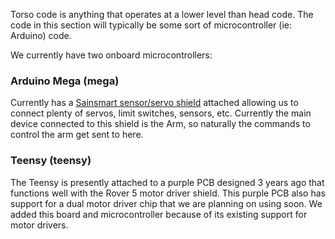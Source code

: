 Torso code is anything that operates at a lower level than head code. The code in this section will typically be some sort of microcontroller (ie: Arduino) code.

We currently have two onboard microcontrollers:

### Arduino Mega (mega)

Currently has a [Sainsmart sensor/servo shield](http://www.sainsmart.com/sainsmart-sensor-shield-v2-for-arduino-mega-2560-r3-1280-iic-bluetooth-lcd-sd-io.html) attached allowing us to connect plenty of servos, limit switches, sensors, etc. Currently the main device connected to this shield is the Arm, so naturally the commands to control the arm get sent to here.

### Teensy (teensy)

The Teensy is presently attached to a purple PCB designed 3 years ago that functions well with the Rover 5 motor driver shield. This purple PCB also has support for a dual motor driver chip that we are planning on using soon. We added this board and microcontroller because of its existing support for motor drivers.
